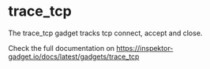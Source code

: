 # trace_tcp

The trace_tcp gadget tracks tcp connect, accept and close.

Check the full documentation on https://inspektor-gadget.io/docs/latest/gadgets/trace_tcp
